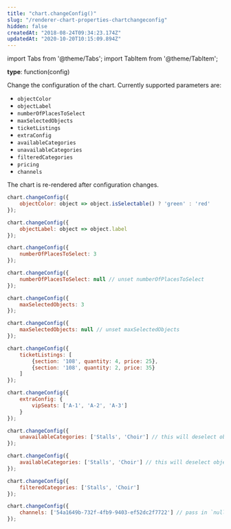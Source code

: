 ```yaml
---
title: "chart.changeConfig()"
slug: "/renderer-chart-properties-chartchangeconfig"
hidden: false
createdAt: "2018-08-24T09:34:23.174Z"
updatedAt: "2020-10-20T10:15:09.894Z"
---
```


import Tabs from '@theme/Tabs';
import TabItem from '@theme/TabItem';

**type**: function(config)

Change the configuration of the chart. Currently supported parameters are:

- `objectColor`
- `objectLabel`
- `numberOfPlacesToSelect`
- `maxSelectedObjects`
- `ticketListings`
- `extraConfig`
- `availableCategories`
- `unavailableCategories`
- `filteredCategories`
- `pricing`
- `channels`

The chart is re-rendered after configuration changes.

```javascript
chart.changeConfig({
    objectColor: object => object.isSelectable() ? 'green' : 'red'
});
```

```javascript
chart.changeConfig({
    objectLabel: object => object.label
});
```

```javascript
chart.changeConfig({
    numberOfPlacesToSelect: 3
});
```

```javascript
chart.changeConfig({
    numberOfPlacesToSelect: null // unset numberOfPlacesToSelect
});
```

```javascript
chart.changeConfig({
    maxSelectedObjects: 3
});
```

```javascript
chart.changeConfig({
    maxSelectedObjects: null // unset maxSelectedObjects
});
```

```javascript
chart.changeConfig({
    ticketListings: [
        {section: '108', quantity: 4, price: 25},
        {section: '108', quantity: 2, price: 35}
    ]
});
```

```javascript
chart.changeConfig({
    extraConfig: {
        vipSeats: ['A-1', 'A-2', 'A-3']
    }
});
```

```javascript
chart.changeConfig({
    unavailableCategories: ['Stalls', 'Choir'] // this will deselect objects that belong to an unavailable category
});
```

```javascript
chart.changeConfig({
    availableCategories: ['Stalls', 'Choir'] // this will deselect objects that belong to an unavailable category
});
```

```javascript
chart.changeConfig({
    filteredCategories: ['Stalls', 'Choir']
});
```

```javascript
chart.changeConfig({
    channels: ['54a1649b-732f-4fb9-9403-ef52dc2f7722'] // pass in `null` instead of an array to remove all configured channels
});
```
